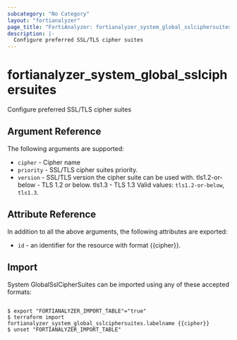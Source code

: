 ```yaml
---
subcategory: "No Category"
layout: "fortianalyzer"
page_title: "FortiAnalyzer: fortianalyzer_system_global_sslciphersuites"
description: |-
  Configure preferred SSL/TLS cipher suites
---
```


# fortianalyzer_system_global_sslciphersuites
Configure preferred SSL/TLS cipher suites

## Argument Reference


The following arguments are supported:


* `cipher` - Cipher name
* `priority` - SSL/TLS cipher suites priority.
* `version` - SSL/TLS version the cipher suite can be used with. tls1.2-or-below - TLS 1.2 or below. tls1.3 - TLS 1.3 Valid values: `tls1.2-or-below`, `tls1.3`.



## Attribute Reference

In addition to all the above arguments, the following attributes are exported:
* `id` - an identifier for the resource with format {{cipher}}.

## Import

System GlobalSslCipherSuites can be imported using any of these accepted formats:
```

$ export "FORTIANALYZER_IMPORT_TABLE"="true"
$ terraform import fortianalyzer_system_global_sslciphersuites.labelname {{cipher}}
$ unset "FORTIANALYZER_IMPORT_TABLE"
```


